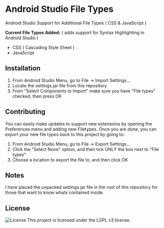 Android Studio File Types
===

Android Studio Support for Additional File Types ( CSS &amp; JavaScript )

**Current File Types Added:** ( adds support for Syntax Highlighting in Android Studio )

* CSS ( Cascading Style Sheet )
* JavaScript

Installation
---
1. From Android Studio Menu, go to File -> Import Settings...
2. Locate the settings.jar file from this repository
3. From "Select Components to Import" make sure you have "File types" checked, then press OK

Contributing
---
You can easily make updates to support new extensions by opening the Preferences menu and adding new Filetypes.  Once you are done, you can export your new file types back to this project by going to:

1. From Android Studio Menu, go to File -> Export Settings...
2. Click the "Select None" option, and then tick ONLY the box next to "File types"
3. Choose a location to export the file to, and then click OK


Notes
---
I have placed the unpacked settings.jar file in the root of this repository for those that want to know whats contained inside.


License
---

![License](http://github.socketbug.com/lgplv3.png "LGPL v3 license") This project is licensed under the LGPL v3 license.
